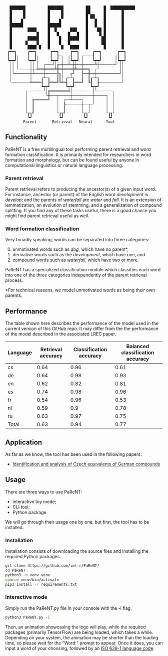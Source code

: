 ```
  ███████          ███████          ██      █  ███████████
  █     █          █     █          ██      █       █
  █     █          █     █          █ ██    █       █
  █    █           █    █           █   █   █       █
  ██████           ██████           █   █   █       █
  █       ████     █  █      ███    █    ██ █       █
  █           █    █   █    █   █   █     █ █       █
  █       █████    █    █   █████   █      ██       █
  █      █    █    █    █   █       █      ██       █
  █       ████ █   █     █   ████   █       █       █
 ┏━━┓     ┏━━┓      ┏━━┓     ┏━━┓      ┏━━┓       ┏━━┓
 ┃  ┠┐    ┃  ┠┐     ┃  ┠─┐  ┌┨  ┃ ┌────┨  ┃      ┌┨  ┃
 ┗┯┯┛│    ┗┯┯┛│     ┗┯┯┛ │  │┗┯┯┛ │    ┗┯┯┛      │┗┯┯┛
  ││ │     ││ │  ┌───┘│╔═╪══╩═╪╪══╪═════╩┼───────┘ ││
  ││ └─────┼┼─╧══╪════╩╬═╪════╬╩══╪══╗  ┌┘         ││
  │└───────┼╧════╪═════╬╗│   ╔╝   ╠──╫──┼──────────┘│
  │        │    ┏┷━┓   ║║│ ┏━┷┓   ║  ║┏━┷┓          │
  └────────╧════┨  ┠═══╝╚╧═┨  ┠═══╝  ╚┨  ┠──────────┘
                ┗┯┯┛       ┗┯┯┛       ┗┯┯┛
         ┌───────┘│╔════════╧┼─────────┤└───────┐
         │        └╫───┬─────┼─────────┼─────┐  │
         │  ╔══════╝   │  ┌──┴────┐    │     │  │
         │  ║          │  ╠───────┼──┬─┘     │  │
         │  ║          │  ║       │  │       │  │
         └┏┓╝          └┏┓╝       └┏┓┘       └┏┓┘
          ┗┛            ┗┛         ┗┛         ┗┛
        Parent       Retrieval   Neural      Tool
```

## Functionality

PaReNT is a free multilingual tool performing parent retrieval and word formation classification. 
It is primarily intended for researchers in word formation and morphology, but can be found useful by anyone in computational linguistics or natural language processing.

### Parent retrieval
Parent retrieval refers to producing the ancestor(s) of a given input word. For instance, ancestor (or parent) of the English word _development_ is _develop_; and the parents of _waterfall_ are _water_ and _fall_. It is an extension of lemmatization, an evolution of stemming, and a generalization of compound splitting. If you find any of these tasks useful, there is a good chance you might find parent retrieval useful as well.

### Word formation classification
Very broadly speaking, words can be separated into three categories: 

 0. unmotivated words such as _dog_, which have no parent*,
 1. derivative words such as the _development_, which have one, and
 2. compound words such as _waterfall_, which have two or more. 

PaReNT has a specialized classification module which classifies each word into one of the three categories independently of the parent retrieval process.

*For technical reasons, we model unmotivated words as being their own parents.

## Performance
The table shown here describes the performance of the model used in the current version of this GitHub repo. 
It may differ from the the performance of the model described in the associated LREC paper.


| Language | Retrieval accuracy | Classification accuracy | Balanced classification accuracy |
|----------|--------------------|-------------------------|----------------------------------|
|    cs    |        0.64        |           0.96          |               0.61               |
|    de    |        0.64        |           0.98          |               0.93               |
|    en    |        0.62        |           0.82          |               0.81               |
|    es    |        0.74        |           0.98          |               0.96               |
|    fr    |        0.54        |           0.96          |               0.53               |
|    nl    |        0.59        |           0.9           |               0.78               |
|    ru    |        0.63        |           0.97          |               0.75               |
|  Total   |        0.63        |           0.94          |               0.77               |

## Application
As far as we know, the tool has been used in the following papers:

- [Identification and analysis of Czech equivalents of German compounds](https://dspace.cuni.cz/bitstream/handle/20.500.11956/127960/130309002.pdf?sequence=1&isAllowed=y)

## Usage
There are three ways to use PaReNT:

- interactive toy mode;
- CLI tool;
- Python package.

We will go through their usage one by one, but first, the tool has to be installed.

### Installation
Installation consists of downloading the source files and installing the required Python packages.

```bash
git clone https://github.com/iml-r/PaReNT/
cd PaReNT
python3 -m venv venv
source venv/bin/activate
pip3 install -r requirements.txt
```

### Interactive mode
Simply run the PaReNT.py file in your console with the -i flag.

```bash
python3 PaReNT.py -i
```

Then, an animation showcasing the logo will play, while the required packages (primarily TensorFlow) are being loaded, which takes a while. 
Depending on your system, the animation may be shorter than the loading time, so please wait for the "Word:" prompt to appear.
Once it does, you can input a word of your choosing, followed by an [ISO 639-1 language code](https://www.loc.gov/standards/iso639-2/php/code_list.php).

### 



